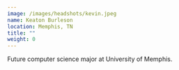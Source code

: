 ```yaml
---
image: /images/headshots/kevin.jpeg
name: Keaton Burleson
location: Memphis, TN
title: ""
weight: 0
---
```

Future computer science major at University of Memphis.
